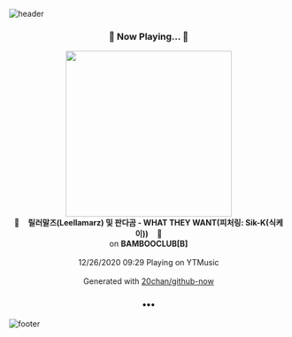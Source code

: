 ![header](https://capsule-render.vercel.app/api?type=wave&height=170&section=header&text=Hi.%20I'm%20SHIFT&fontColor=090707&fontAlignX=45&fontAlignY=65&fontSize=100)

<h3 align="center">🎵 Now Playing... 🎵</h3>
<p align="center">
  <a href="https://music.youtube.com/channel/UCoV8L_tyJqZoRh51f-2ylhQ">
    <img width="300" src="https://lh3.googleusercontent.com/oli_E9r5fyW7sCmVi7HV8jRKs9-fpyO5uAL1UF5QFsadhpBPWjgYH3lNXRBQ7T9UcsVg5FtomQz-0sX6">
  </a>
  <br>
  🎵&nbsp&nbsp&nbsp <b>릴러말즈(Leellamarz) 및 판다곰 - WHAT THEY WANT(피처링: Sik-K(식케이))</b> &nbsp&nbsp&nbsp🎵
  <br>
  on <b>BAMBOOCLUB[B]</b>
  
  <br />
  <br />
  12/26/2020 09:29 Playing on YTMusic
  <br />
  <br />
  Generated with <a href="https://github.com/20chan/github-now">20chan/github-now</a>
</p>

<h3 align="center">•••</h3>

![footer](https://capsule-render.vercel.app/api?type=wave&height=150&section=footer)
